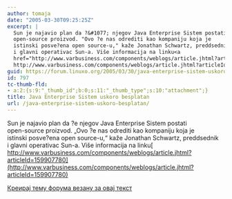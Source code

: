 ```yaml
---
author: tomaja
date: "2005-03-30T09:25:25Z"
excerpt: |
  Sun je najavio plan da ?&#1077; njegov Java Enterprise Sistem postati
  open-source proizvod. "Ovo ?e nas odrediti kao kompaniju koja je
  istinski posve?ena open source-u," kaže Jonathan Schwartz, preddsednik
  i glavni operativac Sun-a. Više informacija na linku<a
  href="http://www.varbusiness.com/components/weblogs/article.jhtml?articleId=159907780">
  http://www.varbusiness.com/components/weblogs/article.jhtml?articleId=159907780</a>
guid: https://forum.linuxo.org/2005/03/30/java-enterprise-sistem-uskoro-besplatan/
id: 797
tc-thumb-fld:
- a:2:{s:9:"_thumb_id";b:0;s:11:"_thumb_type";s:10:"attachment";}
title: Java Enterprise Sistem uskoro besplatan
url: /java-enterprise-sistem-uskoro-besplatan/
---
```

Sun je najavio plan da ?&#1077; njegov Java Enterprise Sistem postati  
open-source proizvod. &#8222;Ovo ?e nas odrediti kao kompaniju koja je  
istinski posve?ena open source-u,&#8220; kaže Jonathan Schwartz, preddsednik  
i glavni operativac Sun-a. Više informacija na linku[  
http://www.varbusiness.com/components/weblogs/article.jhtml?articleId=159907780](http://www.varbusiness.com/components/weblogs/article.jhtml?articleId=159907780)<!--break-->

[Креирај тему форума везану за овај текст](https://linuxo.org/nova-tema-na-forumu/?se_pid=797)